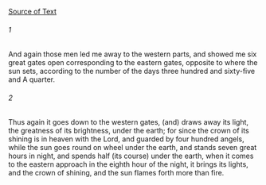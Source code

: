 [Source of Text](https://github.com/scrollmapper/bible_databases_deuterocanonical)

###### 1
And again those men led me away to the western parts, and showed me six great gates open corresponding to the eastern gates, opposite to where the sun sets, according to the number of the days three hundred and sixty-five and A quarter.

###### 2
Thus again it goes down to the western gates, (and) draws away its light, the greatness of its brightness, under the earth; for since the crown of its shining is in heaven with the Lord, and guarded by four hundred angels, while the sun goes round on wheel under the earth, and stands seven great hours in night, and spends half (its course) under the earth, when it comes to the eastern approach in the eighth hour of the night, it brings its lights, and the crown of shining, and the sun flames forth more than fire.
